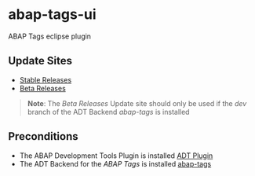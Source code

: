 # abap-tags-ui
ABAP Tags eclipse plugin

## Update Sites

- [Stable Releases](https://stockbal.github.io/eclipse/rel)  
- [Beta Releases](https://stockbal.github.io/eclipse/dev)

> **Note**: The _Beta Releases_ Update site should only be used if the _dev_ branch of the ADT Backend _abap-tags_ is installed

## Preconditions

- The ABAP Development Tools Plugin is installed [ADT Plugin](https://tools.hana.ondemand.com/)
- The ADT Backend for the _ABAP Tags_ is installed [abap-tags](https://github.com/stockbal/abap-tags-backend)
